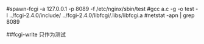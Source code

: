 #spawn-fcgi -a 127.0.0.1 -p 8089 -f /etc/nginx/sbin/test
#gcc a.c -g -o test  -I ../fcgi-2.4.0/include/ ../fcgi-2.4.0/libfcgi/.libs/libfcgi.a
#netstat -apn | grep 8089

##fcgi-write 只作为测试
